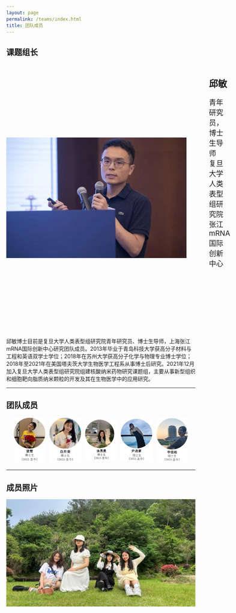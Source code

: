 ```yaml
---
layout: page
permalink: /teams/index.html
title: 团队成员
---
```


## 课题组长
<head>
    <title>课题组长</title>
    <style>
        .container {
            display: flex;
            align-items: center; /* 垂直居中对齐 */
        }
        .container img {
            width: 100%;
            max-width: 480px; /* 调整图像的最大宽度 */
            height: auto;
            margin-right: 60px; /* 图片与文字之间的间距 */
        }
        .container .text {
            max-width: 600px; /* 文字部分的最大宽度 */
            margin-bottom: 150px;
            font-size: 19px; /* 设置文字的大小 */
        }
        .container .text h1 {
            font-size: 24px; /* 设置标题的大小 */
        }
    </style>
</head>
<body>
    <div class="container">
        <img src="/images/teams/qiumin.jpg" alt="邱敏">
        <div class="text">
            <h1>邱敏</h1>
            <p>青年研究员，博士生导师<br>复旦大学人类表型组研究院<br>张江mRNA国际创新中心</p>
        </div>
    </div>
</body>

邱敏博士目前是复旦大学人类表型组研究院青年研究员、博士生导师，上海张江mRNA国际创新中心研究团队成员。2013年毕业于青岛科技大学获高分子材料与工程和英语双学士学位；2018年在苏州大学获高分子化学与物理专业博士学位；2018年至2021年在美国塔夫茨大学生物医学工程系从事博士后研究。2021年12月加入复旦大学人类表型组研究院组建核酸纳米药物研究课题组，主要从事新型组织和细胞靶向脂质纳米颗粒的开发及其在生物医学中的应用研究。

---

## 团队成员

<style>
    .container2 {
        display: flex;
        justify-content: space-between; /* 让图片之间有间距 */
        align-items: center; /* 垂直居中对齐 */
        margin: 20px;
    }
    .container2 img {
        max-width: 18%; /* 设置每张图片的最大宽度，以确保5张图片在一行内显示 */
        height: auto; /* 使图片保持原始比例 */
    }
</style>

<body>
    <div class="container2">
        <img src="/images/teams/lx.jpg" alt="图片1">
        <img src="/images/teams/byr.jpg" alt="图片2">
        <img src="/images/teams/zcc.jpg" alt="图片3">
        <img src="/images/teams/yqm.jpg" alt="图片4">
        <img src="/images/teams/ljh.jpg" alt="图片5">
    </div>

---

## 成员照片
<div>
<img src="/images/teams/group1.jpg" alt="图片1">
</div>

